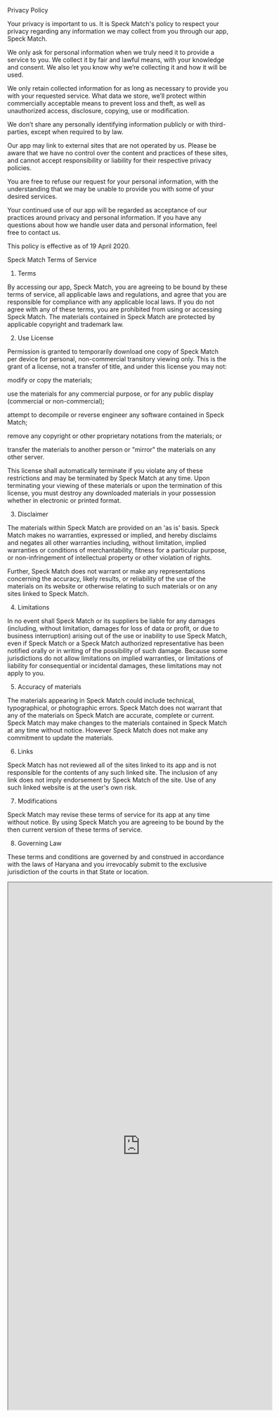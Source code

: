Privacy Policy

Your privacy is important to us. It is Speck Match's policy to respect your privacy regarding any information we may collect from you through our app, Speck Match.

We only ask for personal information when we truly need it to provide a service to you. We collect it by fair and lawful means, with your knowledge and consent. We also let you know why we’re collecting it and how it will be used.

We only retain collected information for as long as necessary to provide you with your requested service. What data we store, we’ll protect within commercially acceptable means to prevent loss and theft, as well as unauthorized access, disclosure, copying, use or modification.

We don’t share any personally identifying information publicly or with third-parties, except when required to by law.

Our app may link to external sites that are not operated by us. Please be aware that we have no control over the content and practices of these sites, and cannot accept responsibility or liability for their respective privacy policies.

You are free to refuse our request for your personal information, with the understanding that we may be unable to provide you with some of your desired services.

Your continued use of our app will be regarded as acceptance of our practices around privacy and personal information. If you have any questions about how we handle user data and personal information, feel free to contact us.

This policy is effective as of 19 April 2020.







Speck Match Terms of Service

1. Terms

By accessing our app, Speck Match, you are agreeing to be bound by these terms of service, all applicable laws and regulations, and agree that you are responsible for compliance with any applicable local laws. If you do not agree with any of these terms, you are prohibited from using or accessing Speck Match. The materials contained in Speck Match are protected by applicable copyright and trademark law.



2. Use License





Permission is granted to temporarily download one copy of Speck Match per device for personal, non-commercial transitory viewing only. This is the grant of a license, not a transfer of title, and under this license you may not:



modify or copy the materials;

use the materials for any commercial purpose, or for any public display (commercial or non-commercial);

attempt to decompile or reverse engineer any software contained in Speck Match;

remove any copyright or other proprietary notations from the materials; or

transfer the materials to another person or "mirror" the materials on any other server.





This license shall automatically terminate if you violate any of these restrictions and may be terminated by Speck Match at any time. Upon terminating your viewing of these materials or upon the termination of this license, you must destroy any downloaded materials in your possession whether in electronic or printed format.



3. Disclaimer



The materials within Speck Match are provided on an 'as is' basis. Speck Match makes no warranties, expressed or implied, and hereby disclaims and negates all other warranties including, without limitation, implied warranties or conditions of merchantability, fitness for a particular purpose, or non-infringement of intellectual property or other violation of rights.

Further, Speck Match does not warrant or make any representations concerning the accuracy, likely results, or reliability of the use of the materials on its website or otherwise relating to such materials or on any sites linked to Speck Match.



4. Limitations

In no event shall Speck Match or its suppliers be liable for any damages (including, without limitation, damages for loss of data or profit, or due to business interruption) arising out of the use or inability to use Speck Match, even if Speck Match or a Speck Match authorized representative has been notified orally or in writing of the possibility of such damage. Because some jurisdictions do not allow limitations on implied warranties, or limitations of liability for consequential or incidental damages, these limitations may not apply to you.



5. Accuracy of materials

The materials appearing in Speck Match could include technical, typographical, or photographic errors. Speck Match does not warrant that any of the materials on Speck Match are accurate, complete or current. Speck Match may make changes to the materials contained in Speck Match at any time without notice. However Speck Match does not make any commitment to update the materials.



6. Links

Speck Match has not reviewed all of the sites linked to its app and is not responsible for the contents of any such linked site. The inclusion of any link does not imply endorsement by Speck Match of the site. Use of any such linked website is at the user's own risk.



7. Modifications

Speck Match may revise these terms of service for its app at any time without notice. By using Speck Match you are agreeing to be bound by the then current version of these terms of service.



8. Governing Law

These terms and conditions are governed by and construed in accordance with the laws of Haryana and you irrevocably submit to the exclusive jurisdiction of the courts in that State or location.



<iframe src="https://aryansbtloe.github.io/aryansbtloe.com/" title="" width = 600 , height = 1200>
</iframe>

</body>
</html>
